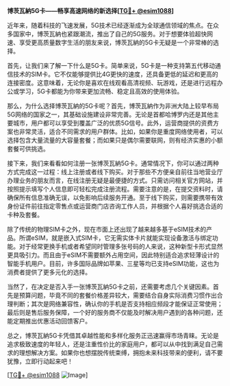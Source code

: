 **博茨瓦納5G卡——畅享高速网络的新选择[[TG💪+ @esim1088](https://t.me/s/esim1088)]**

近年来，随着科技的飞速发展，5G技术已经逐渐成为全球通信领域的焦点。在众多国家中，博茨瓦納也紧跟潮流，推出了自己的5G服务。对于想要体验超快网速、享受更高质量数字生活的朋友来说，博茨瓦納的5G卡无疑是一个非常棒的选择。

首先，让我们来了解一下什么是5G卡。简单来说，5G卡是一种支持第五代移动通信技术的SIM卡。它不仅能够提供比4G更快的速度，还具备更低的延迟和更高的连接密度。这意味着，无论你是喜欢在线观看高清视频、玩游戏，还是进行远程办公或学习，5G卡都能为你带来更加流畅、稳定且高效的使用体验。

那么，为什么选择博茨瓦納的5G卡呢？首先，博茨瓦納作为非洲大陆上较早布局5G网络的国家之一，其基础设施建设非常完善。无论是首都哈博罗内还是其他主要城市，用户都可以享受到覆盖广泛的优质5G信号。此外，运营商提供的资费方案也非常灵活，适合不同需求的用户群体。比如，如果你是重度网络使用者，可以选择包含大量流量的大容量套餐；而如果只是偶尔需要联网，则有经济实惠的小额套餐可供挑选。

接下来，我们来看看如何注册一张博茨瓦納5G卡。通常情况下，你可以通过两种方式完成这一过程：线上注册或者线下购买。对于那些不方便亲自前往当地营业厅办理业务的朋友而言，在线注册无疑是最便捷的方式。只需访问相关官方网站，并按照提示填写个人信息即可轻松完成注册流程。需要注意的是，在提交资料时，请确保所有信息准确无误，以免影响后续服务开通。至于线下购买，则需要携带有效身份证件前往指定零售点或运营商门店咨询工作人员，并根据个人喜好挑选合适的卡种及套餐。

除了传统的物理SIM卡之外，现在市面上还出现了越来越多基于eSIM技术的产品。所谓eSIM，就是嵌入式SIM卡，它无需实体卡片就能实现设备激活与绑定功能。对于经常更换手机或者希望同时管理多张号码的人来说，这种新型卡形式显然更具吸引力。而且由于eSIM不需要额外占用空间，因此特别适合追求轻薄设计的智能手机用户。目前，许多国际品牌如苹果、三星等均已支持eSIM功能，这也为消费者提供了更多元化的选择。

当然了，在决定是否入手一张博茨瓦納5G卡之前，还需要考虑几个关键因素。首先是预算问题，毕竟不同的套餐价格差异较大，需要结合自身实际消费习惯作出合理判断；其次是网络兼容性，确认你的手机是否支持相应频段才能保证正常使用；最后则是售后服务保障，一个好的服务商不仅能及时解决用户遇到的各种问题，还能定期推出优惠活动回馈客户。

总之，博茨瓦納5G卡凭借其卓越性能和多样化服务正迅速赢得市场青睐。无论是追求极致速度的年轻人，还是注重性价比的家庭用户，都可以从中找到满足自己需求的理想解决方案。如果你也想摆脱传统束缚，拥抱未来科技带来的便利，请不要犹豫，立即行动起来吧！

[[TG💪+ @esim1088](https://t.me/s/esim1088) ![Image](https://i.postimg.cc/4NQfJmqS/Snipaste-2025-05-13-00-14-12.png)]
